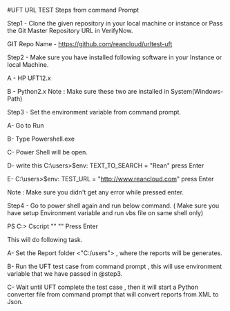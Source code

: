 #UFT URL TEST Steps from command Prompt 

Step1 - Clone the given repository in your local machine or instance or Pass the Git Master Repository URL in VerifyNow.

GIT Repo Name - https://github.com/reancloud/urltest-uft

Step2 - Make sure you have installed following software in your Instance or local Machine.

   A - HP UFT12.x

   B - Python2.x    Note : Make sure these two are installed in System(Windows-Path)

Step3 - Set the environment variable from command prompt.

A- Go to Run

B- Type Powershell.exe

C- Power Shell  will be open.

D- write this    C:\users>$env: TEXT_TO_SEARCH = "Rean"       press Enter

E- C:\users>$env: TEST_URL = "http://www.reancloud.com"       press Enter

Note : Make sure you didn't get any error while pressed enter.

Step4 - Go to power shell again and run below command. ( Make sure you have setup Environment variable and run vbs file on same shell only)

PS C:\> Cscript "<Path of RunURLTest.vbs script where you have cloned from GIT>"  "<Path of UFT test case folder>"    Press Enter


This will do following task.

A- Set the Report folder <"C:/users"> , where the reports will be generates.

B- Run the UFT test case from command prompt , this will use environment variable that we have passed in @step3.

C- Wait until UFT complete the test case , then it will start a Python converter file from command prompt that will convert reports from XML to Json.
